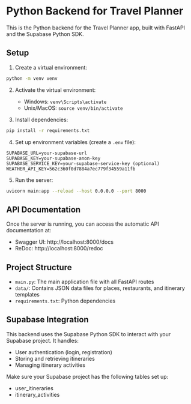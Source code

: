 
# Python Backend for Travel Planner

This is the Python backend for the Travel Planner app, built with FastAPI and the Supabase Python SDK.

## Setup

1. Create a virtual environment:
```bash
python -m venv venv
```

2. Activate the virtual environment:
   - Windows: `venv\Scripts\activate`
   - Unix/MacOS: `source venv/bin/activate`

3. Install dependencies:
```bash
pip install -r requirements.txt
```

4. Set up environment variables (create a `.env` file):
```
SUPABASE_URL=your-supabase-url
SUPABASE_KEY=your-supabase-anon-key
SUPABASE_SERVICE_KEY=your-supabase-service-key (optional)
WEATHER_API_KEY=562c360f0d7884a7ec779f34559a11fb
```

5. Run the server:
```bash
uvicorn main:app --reload --host 0.0.0.0 --port 8000
```

## API Documentation

Once the server is running, you can access the automatic API documentation at:
- Swagger UI: http://localhost:8000/docs
- ReDoc: http://localhost:8000/redoc

## Project Structure

- `main.py`: The main application file with all FastAPI routes
- `data/`: Contains JSON data files for places, restaurants, and itinerary templates
- `requirements.txt`: Python dependencies

## Supabase Integration

This backend uses the Supabase Python SDK to interact with your Supabase project. It handles:

- User authentication (login, registration)
- Storing and retrieving itineraries
- Managing itinerary activities

Make sure your Supabase project has the following tables set up:
- user_itineraries
- itinerary_activities
